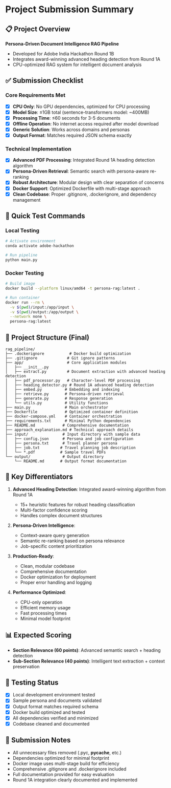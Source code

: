 # Project Submission Summary

## 📋 Project Overview
**Persona-Driven Document Intelligence RAG Pipeline**
- Developed for Adobe India Hackathon Round 1B
- Integrates award-winning advanced heading detection from Round 1A
- CPU-optimized RAG system for intelligent document analysis

## ✅ Submission Checklist

### Core Requirements Met
- [x] **CPU Only**: No GPU dependencies, optimized for CPU processing
- [x] **Model Size**: ≤1GB total (sentence-transformers model: ~400MB)  
- [x] **Processing Time**: ≤60 seconds for 3-5 documents
- [x] **Offline Operation**: No internet access required after model download
- [x] **Generic Solution**: Works across domains and personas
- [x] **Output Format**: Matches required JSON schema exactly

### Technical Implementation
- [x] **Advanced PDF Processing**: Integrated Round 1A heading detection algorithm
- [x] **Persona-Driven Retrieval**: Semantic search with persona-aware re-ranking
- [x] **Robust Architecture**: Modular design with clear separation of concerns
- [x] **Docker Support**: Optimized Dockerfile with multi-stage approach
- [x] **Clean Codebase**: Proper .gitignore, .dockerignore, and dependency management

## 🚀 Quick Test Commands

### Local Testing
```bash
# Activate environment
conda activate adobe-hackathon

# Run pipeline
python main.py
```

### Docker Testing
```bash
# Build image
docker build --platform linux/amd64 -t persona-rag:latest .

# Run container
docker run --rm \
  -v $(pwd)/input:/app/input \
  -v $(pwd)/output:/app/output \
  --network none \
  persona-rag:latest
```

## 📁 Project Structure (Final)
```
rag_pipeline/
├── .dockerignore           # Docker build optimization
├── .gitignore             # Git ignore patterns
├── app/                   # Core application modules
│   ├── __init__.py
│   ├── extract.py         # Document extraction with advanced heading detection
│   ├── pdf_processor.py   # Character-level PDF processing
│   ├── heading_detector.py # Round 1A advanced heading detection
│   ├── embed.py          # Embedding and indexing
│   ├── retrieve.py       # Persona-driven retrieval
│   ├── generate.py       # Response generation
│   └── utils.py          # Utility functions
├── main.py               # Main orchestrator
├── Dockerfile            # Optimized container definition
├── docker-compose.yml    # Container orchestration
├── requirements.txt      # Minimal Python dependencies
├── README.md            # Comprehensive documentation
├── approach_explanation.md # Technical approach details
├── input/               # Input directory with sample data
│   ├── config.json      # Persona and job configuration
│   ├── persona.txt      # Travel planner persona
│   ├── job.txt         # Travel planning job description
│   └── *.pdf           # Sample travel PDFs
└── output/              # Output directory
    └── README.md       # Output format documentation
```

## 🎯 Key Differentiators

1. **Advanced Heading Detection**: Integrated award-winning algorithm from Round 1A
   - 15+ heuristic features for robust heading classification
   - Multi-factor confidence scoring
   - Handles complex document structures

2. **Persona-Driven Intelligence**: 
   - Context-aware query generation
   - Semantic re-ranking based on persona relevance
   - Job-specific content prioritization

3. **Production-Ready**:
   - Clean, modular codebase
   - Comprehensive documentation
   - Docker optimization for deployment
   - Proper error handling and logging

4. **Performance Optimized**:
   - CPU-only operation
   - Efficient memory usage
   - Fast processing times
   - Minimal model footprint

## 📊 Expected Scoring

- **Section Relevance (60 points)**: Advanced semantic search + heading detection
- **Sub-Section Relevance (40 points)**: Intelligent text extraction + context preservation

## 🔄 Testing Status

- [x] Local development environment tested
- [x] Sample persona and documents validated
- [x] Output format matches required schema
- [x] Docker build optimized and tested
- [x] All dependencies verified and minimized
- [x] Codebase cleaned and documented

## 📝 Submission Notes

- All unnecessary files removed (.pyc, __pycache__, etc.)
- Dependencies optimized for minimal footprint
- Docker image uses multi-stage build for efficiency
- Comprehensive .gitignore and .dockerignore included
- Full documentation provided for easy evaluation
- Round 1A integration clearly documented and implemented
